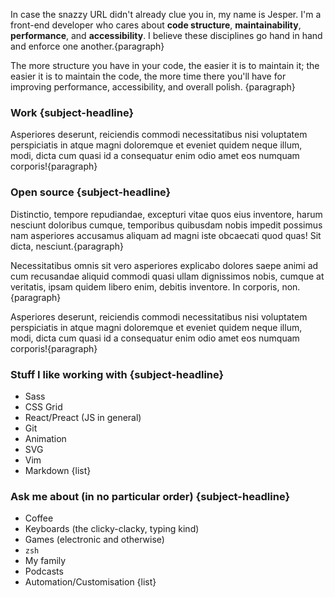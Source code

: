 In case the snazzy URL didn't already clue you in, my name is Jesper. I'm a front-end developer who cares about **code structure**, **maintainability**, **performance**, and **accessibility**. I believe these disciplines go hand in hand and enforce one another.{paragraph}

The more structure you have in your code, the easier it is to maintain it; the easier it is to maintain the code, the more time there you'll have for improving performance, accessibility, and overall polish. {paragraph}

### Work {subject-headline}

Asperiores deserunt, reiciendis commodi necessitatibus nisi voluptatem perspiciatis in atque magni doloremque et eveniet quidem neque illum, modi, dicta cum quasi id a consequatur enim odio amet eos numquam corporis!{paragraph}

### Open source {subject-headline}

Distinctio, tempore repudiandae, excepturi vitae quos eius inventore, harum nesciunt doloribus cumque, temporibus quibusdam nobis impedit possimus nam asperiores accusamus aliquam ad magni iste obcaecati quod quas! Sit dicta, nesciunt.{paragraph}

Necessitatibus omnis sit vero asperiores explicabo dolores saepe animi ad cum recusandae aliquid commodi quasi ullam dignissimos nobis, cumque at veritatis, ipsam quidem libero enim, debitis inventore. In corporis, non.{paragraph}

Asperiores deserunt, reiciendis commodi necessitatibus nisi voluptatem perspiciatis in atque magni doloremque et eveniet quidem neque illum, modi, dicta cum quasi id a consequatur enim odio amet eos numquam corporis!{paragraph}

### Stuff I like working with {subject-headline}

* Sass
* CSS Grid
* React/Preact (JS in general)
* Git
* Animation
* SVG
* Vim
* Markdown
{list}

### Ask me about (in no particular order) {subject-headline}

* Coffee
* Keyboards (the clicky-clacky, typing kind)
* Games (electronic and otherwise)
* `zsh`
* My family
* Podcasts
* Automation/&shy;Customisation
{list}
